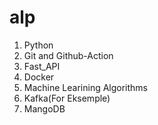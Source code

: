 # alp
1. Python
2. Git and Github-Action
3. Fast_API
4. Docker
5. Machine Learining Algorithms
6. Kafka(For Eksemple)
7. MangoDB
   
